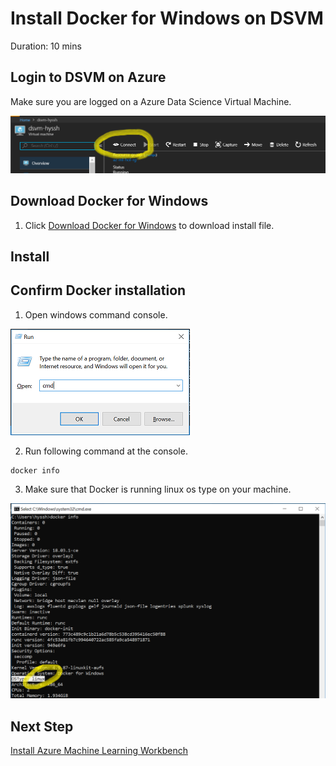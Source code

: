 # Install Docker for Windows on DSVM

Duration: 10 mins

## Login to DSVM on Azure

Make sure you are logged on a Azure Data Science Virtual Machine. 

![logondsvm](./media/install-docker/0.logondsvm.png)

## Download Docker for Windows 

1. Click <a href="https://docs.docker.com/docker-for-windows/install/"  about="_blank">Download Docker for Windows</a> to download install file.

## Install 


## Confirm Docker installation 

1. Open windows command console.

![runcmd](./media/install-docker/1.runcmd.png)

2. Run following command at the console.

```
docker info
```

3. Make sure that Docker is running linux os type on your machine.

![dockerinfo](./media/install-docker/2.dockerinfo.png)

## Next Step

[Install Azure Machine Learning Workbench](./03.InstallAzureMLWorkbench.md)